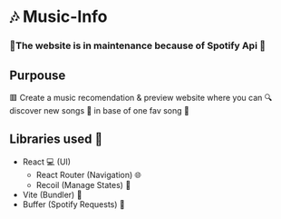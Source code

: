 # 🎶 Music-Info

###  🚧The website is in maintenance because of Spotify Api  🚧

## Purpouse

🟥 Create a music recomendation & preview website where you can 🔍 discover new songs  🎵 in base of one fav song 🎁

## Libraries used 📘

 -  React 💻 (UI)
	 - React Router (Navigation) :globe_with_meridians:
	 - Recoil (Manage States) 🔗
 - Vite (Bundler) 🚧
 - Buffer (Spotify Requests) 🧩
